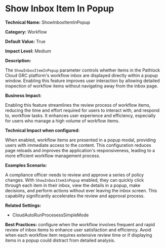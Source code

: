 # Show Inbox Item In Popup

**Technical Name:** ShowInboxItemInPopup

**Category:** Workflow

**Default Value:** True

**Impact Level:** Medium

**Description:**

The `ShowInboxItemInPopup` parameter controls whether items in the Pathlock Cloud GRC platform's workflow inbox are displayed directly within a popup window. Enabling this feature improves user interaction by allowing detailed inspection of workflow items without navigating away from the inbox page.

**Business Impact:**

Enabling this feature streamlines the review process of workflow items, reducing the time and effort required for users to interact with, and respond to, workflow tasks. It enhances user experience and efficiency, especially for users who manage a high volume of workflow items.

**Technical Impact when configured:**

When enabled, workflow items are presented in a popup modal, providing users with immediate access to the content. This configuration reduces page reloads and improves the application's responsiveness, leading to a more efficient workflow management process.

**Examples Scenario:**

A compliance officer needs to review and approve a series of policy changes. With `ShowInboxItemInPopup` enabled, they can quickly click through each item in their inbox, view the details in a popup, make decisions, and perform actions without ever leaving the inbox screen. This capability significantly accelerates the review and approval process.

**Related Settings:**

- CloudAutoRunProcesessSimpleMode

**Best Practices:** configure when the workflow involves frequent and rapid review of inbox items to enhance user satisfaction and efficiency. Avoid when each workflow item requires extensive review time or if displaying items in a popup could distract from detailed analysis.